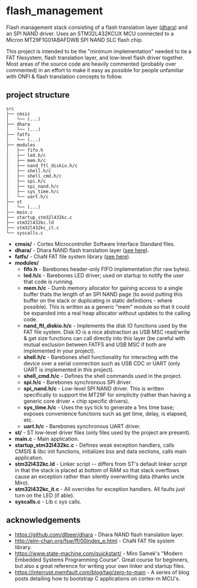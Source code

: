 # flash_management
Flash management stack consisting of a flash translation layer ([dhara](https://github.com/dlbeer/dhara)) and an SPI NAND driver. Uses an STM32L432KCUX MCU connected to a Micron MT29F1G01ABAFDWB SPI NAND SLC flash chip.

This project is intended to be the "minimum implementation" needed to tie a FAT filesystem, flash translation layer, and low-level flash driver together. Most areas of the source code are heavily commented (probably over commented) in an effort to make it easy as possible for people unfamiliar with ONFI & flash translation concepts to follow.

## project structure
```
src
├── cmsis
│   └── (...)
├── dhara
│   └── (...)
├── fatfs
│   └── (...)
├── modules
│   ├── fifo.h
│   ├── led.h/c
│   ├── mem.h/c
│   ├── nand_ftl_diskio.h/c
│   ├── shell.h/c
│   ├── shell_cmd.h/c
│   ├── spi.h/c
│   ├── spi_nand.h/c
│   ├── sys_time.h/c
│   └── uart.h/c
├── st
│   └── (...)
├── main.c
├── startup_stm32l432kc.c
├── stm32l432kc.ld
├── stm32l432kc_it.c
└── syscalls.c
```
- **cmsis/** - Cortex Microcontroller Software Interface Standard files.
- **dhara/** - Dhara NAND flash translation layer ([see here](https://github.com/dlbeer/dhara)).
- **fatfs/** - ChaN FAT file system library ([see here](http://elm-chan.org/fsw/ff/00index_e.html)).
- **modules/**
    - **fifo.h** - Barebones header-only FIFO implementation (for raw bytes).
    - **led.h/c** - Barebones LED driver; used on startup to notify the user that code is running.
    - **mem.h/c** - Dumb memory allocator for gaining access to a single buffer thats the length of an SPI NAND page (to avoid putting this buffer on the stack or duplicating in static definitions - where possible). This is written as a generic "mem" module so that it could be expanded into a real heap allocator without updates to the calling code.
    - **nand_ftl_diskio.h/c** - Implements the disk IO functions used by the FAT file system. Disk IO is a nice abstraction as USB MSC read/write & get size functions can call directly into this layer (be careful with mutual exclusion between FATFS and USB MSC if both are implemented in your project).
    - **shell.h/c** - Barebones shell functionality for interacting with the device over a serial connection such as USB CDC or UART (only UART is implemented in this project).
    - **shell_cmd.h/c** - Defines the shell commands used in the project.
    - **spi.h/c** - Barebones synchronous SPI driver.
    - **spi_nand.h/c** - Low-level SPI NAND driver. This is written specifically to support the MT29F for simplicity (rather than having a generic core driver + chip specific drivers).
    - **sys_time.h/c** - Uses the sys tick to generate a 1ms time base; exposes convenience functions such as get time, delay, is elapsed, etc.
    - **uart.h/c** - Barebones synchronous UART driver.
- **st/** - ST low-level driver files (only files used by the project are present).
- **main.c** - Main application.
- **startup_stm32l432kc.c** - Defines weak exception handlers, calls CMSIS & libc init functions, initializes bss and data sections, calls main application.
- **stm32l432kc.ld** - Linker script -- differs from ST's default linker script in that the stack is placed at bottom of RAM so that stack overflows cause an exception rather than silently overwriting data (thanks uncle Miro).
- **stm32l432kc_it.c** - All overrides for exception handlers. All faults just turn on the LED (if able).
- **syscalls.c** - Lib c sys calls.

## acknowledgements
- https://github.com/dlbeer/dhara - Dhara NAND flash translation layer.
- http://elm-chan.org/fsw/ff/00index_e.html - ChaN FAT file system library.
- https://www.state-machine.com/quickstart/ - Miro Samek's "Modern Embedded Systems Programming Course". Great course for beginners, but also a great reference for writing your own linker and startup files.
- https://interrupt.memfault.com/blog/tag/zero-to-main - A series of blog posts detailing how to bootstrap C applications on cortex-m MCU's.
